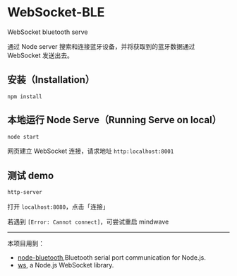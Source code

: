 # WebSocket-BLE

WebSocket bluetooth serve

通过 Node server 搜索和连接蓝牙设备，并将获取到的蓝牙数据通过 WebSocket 发送出去。


## 安装（Installation）

```
npm install
```

## 本地运行 Node Serve（Running Serve on local）

```bash
node start
```

网页建立 WebSocket 连接，请求地址 `http:localhost:8001`

## 测试 demo

```sh
http-server
```

打开 `localhost:8080`，点击「连接」

若遇到 `[Error: Cannot connect]`，可尝试重启 mindwave

---

本项目用到：

- [node-bluetooth](https://github.com/song940/node-bluetooth),Bluetooth serial port communication for Node.js.
- [ws](https://github.com/websockets/ws), a Node.js WebSocket library.